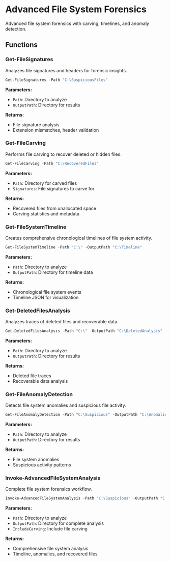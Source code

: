 # Advanced File System Forensics

Advanced file system forensics with carving, timelines, and anomaly detection.

## Functions

### Get-FileSignatures

Analyzes file signatures and headers for forensic insights.

```powershell
Get-FileSignatures -Path "C:\SuspiciousFiles"
```

**Parameters:**

- `Path`: Directory to analyze
- `OutputPath`: Directory for results

**Returns:**

- File signature analysis
- Extension mismatches, header validation

### Get-FileCarving

Performs file carving to recover deleted or hidden files.

```powershell
Get-FileCarving -Path "C:\RecoveredFiles"
```

**Parameters:**

- `Path`: Directory for carved files
- `Signatures`: File signatures to carve for

**Returns:**

- Recovered files from unallocated space
- Carving statistics and metadata

### Get-FileSystemTimeline

Creates comprehensive chronological timelines of file system activity.

```powershell
Get-FileSystemTimeline -Path "C:\" -OutputPath "C:\Timeline"
```

**Parameters:**

- `Path`: Directory to analyze
- `OutputPath`: Directory for timeline data

**Returns:**

- Chronological file system events
- Timeline JSON for visualization

### Get-DeletedFilesAnalysis

Analyzes traces of deleted files and recoverable data.

```powershell
Get-DeletedFilesAnalysis -Path "C:\" -OutputPath "C:\DeletedAnalysis"
```

**Parameters:**

- `Path`: Directory to analyze
- `OutputPath`: Directory for results

**Returns:**

- Deleted file traces
- Recoverable data analysis

### Get-FileAnomalyDetection

Detects file system anomalies and suspicious file activity.

```powershell
Get-FileAnomalyDetection -Path "C:\Suspicious" -OutputPath "C:\Anomalies"
```

**Parameters:**

- `Path`: Directory to analyze
- `OutputPath`: Directory for results

**Returns:**

- File system anomalies
- Suspicious activity patterns

### Invoke-AdvancedFileSystemAnalysis

Complete file system forensics workflow.

```powershell
Invoke-AdvancedFileSystemAnalysis -Path "C:\Suspicious" -OutputPath "C:\Analysis" -IncludeCarving $true
```

**Parameters:**

- `Path`: Directory to analyze
- `OutputPath`: Directory for complete analysis
- `IncludeCarving`: Include file carving

**Returns:**

- Comprehensive file system analysis
- Timeline, anomalies, and recovered files